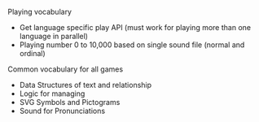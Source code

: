 Playing vocabulary

* Get language specific play API (must work for playing more than one language in parallel)
* Playing number 0 to 10,000 based on single sound file (normal and ordinal)

Common vocabulary for all games

* Data Structures of text and relationship
* Logic for managing
* SVG Symbols and Pictograms
* Sound for Pronunciations
